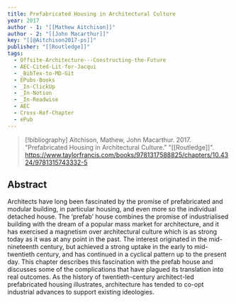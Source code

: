 ```yaml
---
title: Prefabricated Housing in Architectural Culture
year: 2017
author - 1: "[[Mathew Aitchison]]"
author - 2: "[[John Macarthur]]"
key: "[[@Aitchison2017-ps]]"
publisher: "[[Routledge]]"
tags:
  - Offsite-Architecture---Constructing-the-Future
  - AEC-Cited-Lit-for-Jacqui
  - _BibTex-to-MD-Git
  - EPubs-Books
  - _In-ClickUp
  - _In-Notion
  - _In-Readwise
  - AEC
  - Cross-Ref-Chapter
  - ePub
---
```


> [!bibliography]
> Aitchison, Mathew, John Macarthur. 2017. “Prefabricated Housing in Architectural Culture.” "[[Routledge]]". https://www.taylorfrancis.com/books/9781317588825/chapters/10.4324/9781315743332-5

## Abstract
Architects have long been fascinated by the promise of prefabricated and modular building, in particular housing, and even more so the individual detached house. The ‘prefab’ house combines the promise of industrialised building with the dream of a popular mass market for architecture, and it has exercised a magnetism over architectural culture which is as strong today as it was at any point in the past. The interest originated in the mid-nineteenth century, but achieved a strong uptake in the early to mid-twentieth century, and has continued in a cyclical pattern up to the present day. This chapter describes this fascination with the prefab house and discusses some of the complications that have plagued its translation into real outcomes. As the history of twentieth-century architect-led prefabricated housing illustrates, architecture has tended to co-opt industrial advances to support existing ideologies.